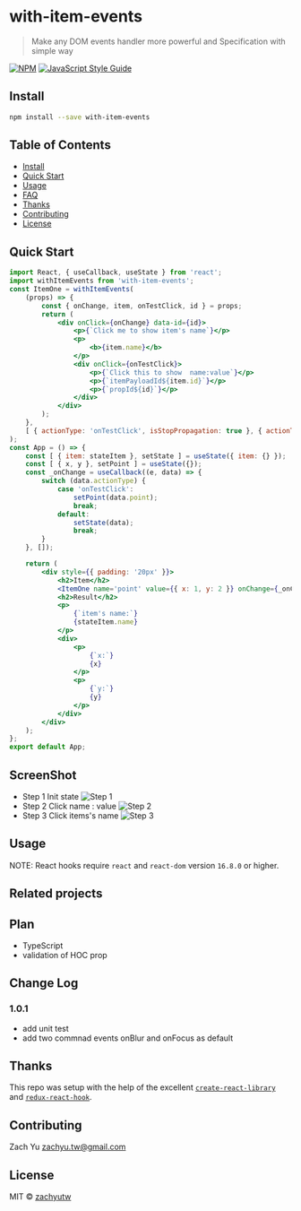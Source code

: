 # with-item-events

> Make any DOM events handler more powerful and Specification with simple way

[![NPM](https://img.shields.io/npm/v/with-item-events.svg)](https://www.npmjs.com/package/with-item-events) [![JavaScript Style Guide](https://img.shields.io/badge/code_style-standard-brightgreen.svg)](https://standardjs.com)

## Install

```bash
npm install --save with-item-events
```
## Table of Contents

- [Install](#install)
- [Quick Start](#quick-start)
- [Usage](#usage)
- [FAQ](#faq)
- [Thanks](#thanks)
- [Contributing](#contributing)
- [License](#license)

## Quick Start
```jsx
import React, { useCallback, useState } from 'react';
import withItemEvents from 'with-item-events';
const ItemOne = withItemEvents(
    (props) => {
        const { onChange, item, onTestClick, id } = props;
        return (
            <div onClick={onChange} data-id={id}>
                <p>{`Click me to show item's name`}</p>
                <p>
                    <b>{item.name}</b>
                </p>
                <div onClick={onTestClick}>
                    <p>{`Click this to show  name:value`}</p>
                    <p>{`itemPayloadId${item.id}`}</p>
                    <p>{`propId${id}`}</p>
                </div>
            </div>
        );
    },
    [ { actionType: 'onTestClick', isStopPropagation: true }, { actionType: 'onTestClick', isStopPropagation: true } ]
);
const App = () => {
    const [ { item: stateItem }, setState ] = useState({ item: {} });
    const [ { x, y }, setPoint ] = useState({});
    const _onChange = useCallback((e, data) => {
        switch (data.actionType) {
            case 'onTestClick':
                setPoint(data.point);
                break;
            default:
                setState(data);
                break;
        }
    }, []);

    return (
        <div style={{ padding: '20px' }}>
            <h2>Item</h2>
            <ItemOne name='point' value={{ x: 1, y: 2 }} onChange={_onChange} onTestClick={_onChange} actionType='deleteItem' item={{ name: 'test', id: 1 }} id='1' />
            <h2>Result</h2>
            <p>
                {`item's name:`}
                {stateItem.name}
            </p>
            <div>
                <p>
                    {`x:`}
                    {x}
                </p>
                <p>
                    {`y:`}
                    {y}
                </p>
            </div>
        </div>
    );
};
export default App;
```
## ScreenShot
* Step 1 Init state
![`Step 1`](https://i.imgur.com/L4djOVZ.png) 
* Step 2 Click name : value
![`Step 2`](https://i.imgur.com/Thzlcgi.png) 
* Step 3 Click items's name
![`Step 3`](https://i.imgur.com/xWdobqw.png) 
## Usage

NOTE: React hooks require `react` and `react-dom` version `16.8.0` or higher.

## Related projects

## Plan
* TypeScript
* validation of HOC prop 

## Change Log 
### 1.0.1
- add unit test
- add two commnad events onBlur and onFocus as default

## Thanks
This repo was setup with the help of the excellent [`create-react-library`](https://www.npmjs.com/package/create-react-library) and [`redux-react-hook`](https://github.com/facebookincubator/redux-react-hook/blob/master/README.md).

## Contributing
Zach Yu zachyu.tw@gmail.com

## License

MIT © [zachyutw](https://github.com/zachyutw)

